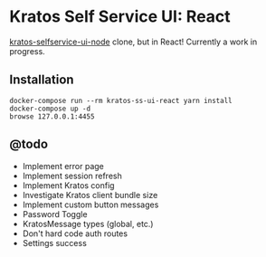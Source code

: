 # Kratos Self Service UI: React

[kratos-selfservice-ui-node](https://github.com/ory/kratos-selfservice-ui-node/blob/master/src/index.ts) clone, but in
React! Currently a work in progress.

## Installation

```
docker-compose run --rm kratos-ss-ui-react yarn install
docker-compose up -d
browse 127.0.0.1:4455
```

## @todo

- Implement error page
- Implement session refresh
- Implement Kratos config
- Investigate Kratos client bundle size
- Implement custom button messages
- Password Toggle
- KratosMessage types (global, etc.)
- Don't hard code auth routes
- Settings success
